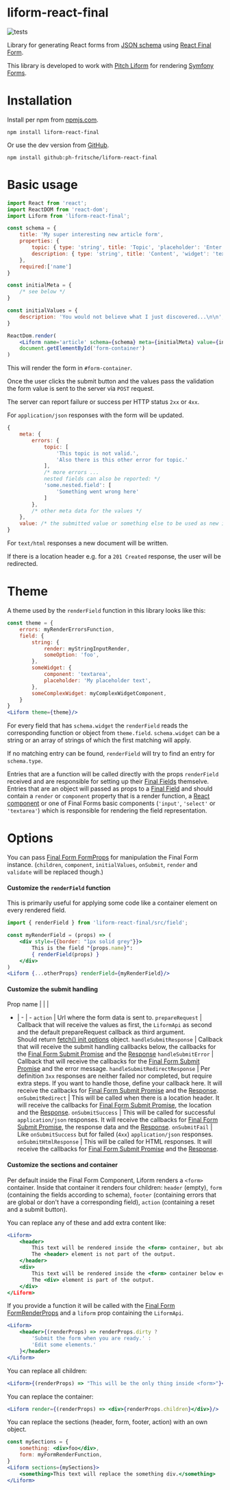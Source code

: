 # liform-react-final

![tests](https://api.travis-ci.org/ph-fritsche/liform-react-final.svg?branch=master)

Library for generating React forms from [JSON schema](https://json-schema.org/) using [React Final Form](https://final-form.org/react).

This library is developed to work with [Pitch Liform](https://packagist.org/packages/pitch/liform) for rendering [Symfony Forms](https://symfony.com/doc/current/components/form.html).

# Installation

Install per npm from [npmjs.com](https://www.npmjs.com/package/liform-react-final).
```
npm install liform-react-final
```

Or use the dev version from [GitHub](https://github.com/ph-fritsche/liform-react-final).
```
npm install github:ph-fritsche/liform-react-final
```

# Basic usage

```jsx
import React from 'react';
import ReactDOM from 'react-dom';
import Liform from 'liform-react-final';

const schema = {
    title: 'My super interesting new article form',
    properties: {
        topic: { type: 'string', title: 'Topic', 'placeholder': 'Enter some clickbait!' },
        description: { type: 'string', title: 'Content', 'widget': 'textarea' },
    },
    required:['name']
}

const initialMeta = {
    /* see below */
}

const initialValues = {
    description: 'You would not believe what I just discovered...\n\n',
}

ReactDom.render(
    <Liform name='article' schema={schema} meta={initialMeta} value={initialValues}/>,
    document.getElementById('form-container')
)
```
This will render the form in `#form-container`.

Once the user clicks the submit button and the values pass the validation the form value is sent to the server via `POST` request.

The server can report failure or success per HTTP status `2xx` or `4xx`.

For `application/json` responses with the form will be updated.
```js
{
    meta: {
        errors: {
            topic: [
                'This topic is not valid.',
                'Also there is this other error for topic.'
            ],
            /* more errors ...
            nested fields can also be reported: */
            'some.nested.field': [
                'Something went wrong here'
            ]
        },
        /* other meta data for the values */
    },
    value: /* the submitted value or something else to be used as new initial values */
}
```

For `text/html` responses a new document will be written.

If there is a location header e.g. for a `201 Created` response, the user will be redirected.

# Theme

A theme used by the `renderField` function in this library looks like this:
```jsx
const theme = {
    errors: myRenderErrorsFunction,
    field: {
        string: {
            render: myStringInputRender,
            someOption: 'foo',
        },
        someWidget: {
            component: 'textarea',
            placeholder: 'My placeholder text',
        },
        someComplexWidget: myComplexWidgetComponent,
    }
}
<Liform theme={theme}/>
```

For every field that has `schema.widget` the `renderField` reads the corresponding function or object from `theme.field`. `schema.widget` can be a string or an array of strings of which the first matching will apply.

If no matching entry can be found, `renderField` will try to find an entry for `schema.type`.

Entries that are a function will be called directly with the props `renderField` received and are responsible for setting up their [Final Fields](https://final-form.org/docs/react-final-form/api/Field) themselve.
Entries that are an object will passed as props to a [Final Field](https://final-form.org/docs/react-final-form/api/Field) and should contain a `render` or `component` property that is a render function, a [React component](https://reactjs.org/docs/react-component.html) or one of Final Forms basic components (`'input'`, `'select'` or `'textarea'`) which is responsible for rendering the field representation.

# Options

You can pass [Final Form FormProps](https://final-form.org/docs/react-final-form/types/FormProps) for manipulation the Final Form instance.
(`children`, `component`, `initialValues`, `onSubmit`, `render` and `validate` will be replaced though.)

#### Customize the `renderField` function

This is primarily useful for applying some code like a container element on every rendered field.
```jsx
import { renderField } from 'liform-react-final/src/field';

const myRenderField = (props) => (
    <div style={{border: "1px solid grey"}}>
        This is the field "{props.name}":
        { renderField(props) }
    </div>
)
<Liform {...otherProps} renderField={myRenderField}/>
```

#### Customize the submit handling
Prop name | | |
- | - | -
`action` | Url where the form data is sent to.
`prepareRequest` | Callback that will receive the values as first, the `LiformApi` as second and the default prepareRequest callback as third argument.<br/>Should return [fetch() init options](https://developer.mozilla.org/en-US/docs/Web/API/WindowOrWorkerGlobalScope/fetch#Parameters) object.
`handleSubmitResponse` | Callback that will receive the submit handling callbacks below, the callbacks for the [Final Form Submit Promise](https://final-form.org/docs/react-final-form/types/FormProps#3-asynchronous-with-a-promise) and the [Response](https://developer.mozilla.org/en-US/docs/Web/API/Response)
`handleSubmitError` | Callback that will receive the callbacks for the [Final Form Submit Promise](https://final-form.org/docs/react-final-form/types/FormProps#3-asynchronous-with-a-promise) and the error message.
`handleSubmitRedirectResponse` | Per definition `3xx` responses are neither failed nor completed, but require extra steps. If you want to handle those, define your callback here. It will receive the callbacks for [Final Form Submit Promise](https://final-form.org/docs/react-final-form/types/FormProps#3-asynchronous-with-a-promise) and the [Response](https://developer.mozilla.org/en-US/docs/Web/API/Response).
`onSubmitRedirect` | This will be called when there is a location header. It will receive the callbacks for [Final Form Submit Promise](https://final-form.org/docs/react-final-form/types/FormProps#3-asynchronous-with-a-promise), the location and the [Response](https://developer.mozilla.org/en-US/docs/Web/API/Response).
`onSubmitSuccess` | This will be called for successful `application/json` responses. It will receive the callbacks for [Final Form Submit Promise](https://final-form.org/docs/react-final-form/types/FormProps#3-asynchronous-with-a-promise), the response data and the [Response](https://developer.mozilla.org/en-US/docs/Web/API/Response).
`onSubmitFail` | Like `onSubmitSuccess` but for failed (`4xx`) `application/json` responses.
`onSubmitHtmlResponse` | This will be called for HTML responses. It will receive the callbacks for [Final Form Submit Promise](https://final-form.org/docs/react-final-form/types/FormProps#3-asynchronous-with-a-promise) and the [Response](https://developer.mozilla.org/en-US/docs/Web/API/Response).

#### Customize the sections and container

Per default inside the Final Form Component, Liform renders a `<form>` container.
Inside that container it renders four children: `header` (empty), `form` (containing the fields according to schema), `footer` (containing errors that are global or don't have a corresponding field), `action` (containing a reset and a submit button).

You can replace any of these and add extra content like:
```jsx
<Liform>
    <header>
        This text will be rendered inside the <form> container, but above the fields.
        The <header> element is not part of the output.
    </header>
    <div>
        This text will be rendered inside the <form> container below everything else.
        The <div> element is part of the output.
    </div>
</Liform>
```
If you provide a function it will be called with the [Final Form FormRenderProps](https://final-form.org/docs/react-final-form/types/FormRenderProps) and a `liform` prop containing the `LiformApi`.
```jsx
<Liform>
    <header>{(renderProps) => renderProps.dirty ?
        'Submit the form when you are ready.' :
        'Edit some elements.'
    }</header>
</Liform>
```

You can replace all children:
```jsx
<Liform>{(renderProps) => "This will be the only thing inside <form>"}</Liform>
```

You can replace the container:
```jsx
<Liform render={(renderProps) => <div>{renderProps.children}</div>}/>
```

You can replace the sections (header, form, footer, action) with an own object.

```jsx
const mySections = {
    something: <div>foo</div>,
    form: myFormRenderFunction,
}
<Liform sections={mySections}>
    <something>This text will replace the something div.</something>
</Liform>
```
